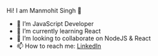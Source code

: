 Hi! I am Manmohit Singh 👋
- 🔭 I’m JavaScript Developer
- 🌱 I’m currently learning React
- 👯 I’m looking to collaborate on NodeJS & React
- 📫 How to reach me: [LinkedIn](https://www.linkedin.com/in/itsmanmohit/)

<!---
itsmanmohit/itsmanmohit is a ✨ special ✨ repository because its `README.md` (this file) appears on your GitHub profile.
You can click the Preview link to take a look at your changes.
--->
